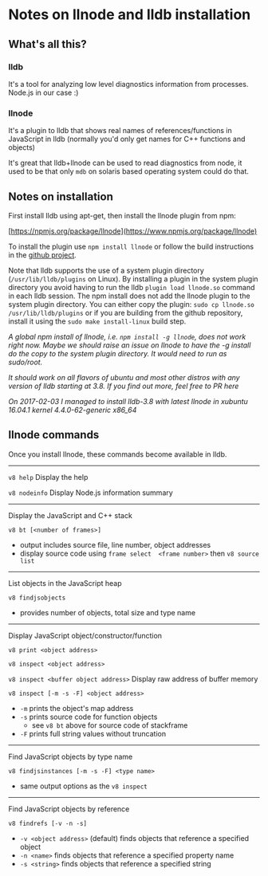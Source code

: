 # Notes on llnode and lldb installation

## What's all this?

### lldb

It's a tool for analyzing low level diagnostics information from processes. Node.js in our case :)

### llnode

It's a plugin to lldb that shows real names of references/functions in JavaScript in lldb (normally you'd only get names for C++ functions and objects)

It's great that lldb+llnode can be used to read diagnostics from node, it used to be that only `mdb` on solaris based operating system could do that.

## Notes on installation

First install lldb using apt-get, then install the llnode plugin from npm:

[https://npmjs.org/package/llnode](https://www.npmjs.org/package/llnode)

To install the plugin use `npm install llnode` or follow the build instructions in the [github project](https://github.com/nodejs/llnode).

Note that lldb supports the use of a system plugin directory (`/usr/lib/lldb/plugins` on Linux). By installing a plugin in the system plugin directory you avoid having to run the lldb `plugin load llnode.so` command in each lldb session. The npm install does not add the llnode plugin to the system plugin directory. You can either copy the plugin: `sudo cp llnode.so /usr/lib/lldb/plugins` or if you are building from the github repository, install it using the `sudo make install-linux` build step.

*A global npm install of llnode, i.e. `npm install -g llnode`, does not work right now. Maybe we should raise an issue on llnode to have the -g install do the copy to the system plugin directory. It would need to run as sudo/root.*

*It should work on all flavors of ubuntu and most other distros with any version of lldb starting at 3.8. If you find out more, feel free to PR here*

*On 2017-02-03 I managed to install lldb-3.8 with latest llnode in xubuntu 16.04.1 kernel 4.4.0-62-generic x86_64*

## llnode commands

Once you install llnode, these commands become available in lldb.


---
`v8 help` Display the help  

`v8 nodeinfo` Display Node.js information summary

---
Display the JavaScript and C++ stack

`v8 bt [<number of frames>]`


  - output includes source file, line number, object addresses
  - display source code using `frame select  <frame number>` then `v8 source list`

---
List objects in the JavaScript heap

`v8 findjsobjects`

  - provides number of objects, total size and type name

---
Display JavaScript object/constructor/function

`v8 print <object address>`

`v8 inspect <object address>`

`v8 inspect <buffer object address>` Display raw address of buffer memory

`v8 inspect [-m -s -F] <object address>`

  - `-m` prints the object's map address
  - `-s` prints source code for function objects
    - see `v8 bt` above for source code of stackframe
  - `-F` prints full string values without truncation


---
Find JavaScript objects by type name

`v8 findjsinstances [-m -s -F] <type name>`

  - same output options as the `v8 inspect`

---
Find JavaScript objects by reference  

`v8 findrefs [-v -n -s]`

  - `-v <object address>` (default) finds objects that reference a specified object
  - `-n <name>` finds objects that reference a specified property name
  - `-s <string>` finds objects that reference a specified string
